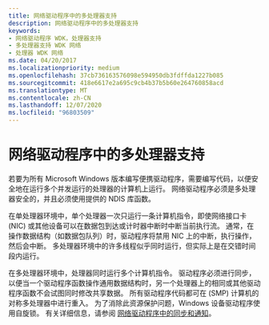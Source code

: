 ```yaml
---
title: 网络驱动程序中的多处理器支持
description: 网络驱动程序中的多处理器支持
keywords:
- 网络驱动程序 WDK，处理器支持
- 多处理器支持 WDK 网络
- 处理器 WDK 网络
ms.date: 04/20/2017
ms.localizationpriority: medium
ms.openlocfilehash: 37cb736163576098e594950db3fdffda1227b085
ms.sourcegitcommit: 418e6617e2a695c9cb4b37b5b60e264760858acd
ms.translationtype: MT
ms.contentlocale: zh-CN
ms.lasthandoff: 12/07/2020
ms.locfileid: "96803509"
---
```

# <a name="multiprocessor-support-in-network-drivers"></a>网络驱动程序中的多处理器支持





若要为所有 Microsoft Windows 版本编写便携驱动程序，需要编写代码，以便安全地在运行多个并发运行的处理器的计算机上运行。 网络驱动程序必须是多处理器安全的，并且必须使用提供的 NDIS 库函数。

在单处理器环境中，单个处理器一次只运行一条计算机指令，即使网络接口卡 (NIC) 或其他设备可以在数据包到达或计时器中断时中断当前执行流。 通常，在操作数据结构（如数据包队列）时，驱动程序将禁用 NIC 上的中断，执行操作，然后会中断。 多处理器环境中的许多线程似乎同时运行，但实际上是在交错时间段内运行。

在多处理器环境中，处理器同时运行多个计算机指令。 驱动程序必须进行同步，以便当一个驱动程序函数操作通用数据结构时，另一个处理器上的相同或其他驱动程序函数不会试图同时修改共享数据。 所有驱动程序代码都可在 (SMP) 计算机的对称多处理器中进行重入。 为了消除此资源保护问题，Windows 设备驱动程序使用自旋锁。 有关详细信息，请参阅 [网络驱动程序中的同步和通知](synchronization-and-notification-in-network-drivers.md)。

 

 





